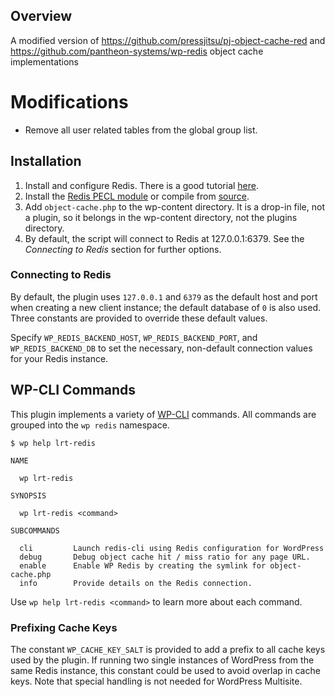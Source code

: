 ## Overview

A modified version of https://github.com/pressjitsu/pj-object-cache-red and https://github.com/pantheon-systems/wp-redis object cache implementations

# Modifications
- Remove all user related tables from the global group list.

## Installation
1. Install and configure Redis. There is a good tutorial [here](https://www.digitalocean.com/community/tutorials/how-to-install-and-secure-redis-on-debian-9).
2. Install the [Redis PECL module](http://pecl.php.net/package/redis) or compile from [source](https://github.com/phpredis/phpredis).
3. Add `object-cache.php` to the wp-content directory. It is a drop-in file, not a plugin, so it belongs in the wp-content directory, not the plugins directory.
4. By default, the script will connect to Redis at 127.0.0.1:6379. See the *Connecting to Redis* section for further options.

### Connecting to Redis ###

By default, the plugin uses `127.0.0.1` and `6379` as the default host and port when creating a new client instance; the default database of `0` is also used. Three constants are provided to override these default values.

Specify `WP_REDIS_BACKEND_HOST`, `WP_REDIS_BACKEND_PORT`, and `WP_REDIS_BACKEND_DB` to set the necessary, non-default connection values for your Redis instance.

## WP-CLI Commands ##

This plugin implements a variety of [WP-CLI](https://wp-cli.org) commands. All commands are grouped into the `wp redis` namespace.

    $ wp help lrt-redis

    NAME

      wp lrt-redis

    SYNOPSIS

      wp lrt-redis <command>

    SUBCOMMANDS

      cli         Launch redis-cli using Redis configuration for WordPress
      debug       Debug object cache hit / miss ratio for any page URL.
      enable      Enable WP Redis by creating the symlink for object-cache.php
      info        Provide details on the Redis connection.

Use `wp help lrt-redis <command>` to learn more about each command.

### Prefixing Cache Keys ###

The constant `WP_CACHE_KEY_SALT` is provided to add a prefix to all cache keys used by the plugin. If running two single instances of WordPress from the same Redis instance, this constant could be used to avoid overlap in cache keys. Note that special handling is not needed for WordPress Multisite.
